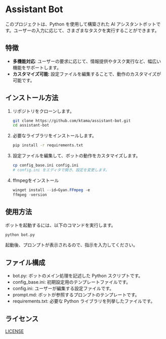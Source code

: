 # Assistant Bot

このプロジェクトは、Python を使用して構築された AI アシスタントボットです。ユーザーの入力に応じて、さまざまなタスクを実行することができます。

## 特徴

- **多機能対応**: ユーザーの要求に応じて、情報提供やタスク実行など、幅広い機能をサポートします。
- **カスタマイズ可能**: 設定ファイルを編集することで、動作のカスタマイズが可能です。

## インストール方法

1. リポジトリをクローンします。

   ```bash
   git clone https://github.com/ktama/assistant-bot.git
   cd assistant-bot
   ```

2. 必要なライブラリをインストールします。

   ```bash
   pip install -r requirements.txt
   ```

3. 設定ファイルを編集して、ボットの動作をカスタマイズします。

   ```bash
   cp config_base.ini config.ini
   # config.ini をエディタで開き、設定を変更します。
   ```

4. ffmpegをインストール

   ```powershell
   winget install --id=Gyan.FFmpeg -e
   ffmpeg -version
   ```

## 使用方法

ボットを起動するには、以下のコマンドを実行します。

```bash
python bot.py
```

起動後、プロンプトが表示されるので、指示を入力してください。

## ファイル構成

- bot.py: ボットのメイン処理を記述した Python スクリプトです。
- config_base.ini: 初期設定用のテンプレートファイルです。
- config.ini: ユーザーが編集する設定ファイルです。
- prompt.md: ボットが参照するプロンプトのテンプレートです。
- requirements.txt: 必要な Python ライブラリを列挙したファイルです。

## ライセンス

[LICENSE](./LICENSE)
